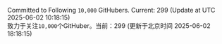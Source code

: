 Committed to Following `10,000` GitHubers. Current: <!-- FOLLOWING_COUNT -->299<!-- FOLLOWING_COUNT --> (Update at UTC <!-- LAST_UPDATED -->2025-06-02 10:18:15<!-- LAST_UPDATED -->)<br>
致力于关注`10,000`个GitHuber。当前：<!-- FOLLOWING_COUNT -->299<!-- FOLLOWING_COUNT --> (更新于北京时间 <!-- LAST_UPDATED_CST -->2025-06-02 18:18:15<!-- LAST_UPDATED_CST -->)
